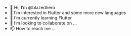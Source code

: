 - 👋 Hi, I’m @blazedhero
- 👀 I’m interested in Flutter and some more new languages 
- 🌱 I’m currently learning Flutter
- 💞️ I’m looking to collaborate on ...
- 📫 How to reach me ...

<!---
blazedhero/blazedhero is a ✨ special ✨ repository because its `README.md` (this file) appears on your GitHub profile.
You can click the Preview link to take a look at your changes.
--->

